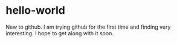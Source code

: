 # hello-world
New to github.
I am trying github for the first time and finding very interesting.
I hope to get along with it soon.
